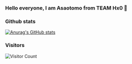 ### Hello everyone, I am Asaotomo from TEAM Hx0 👋

### Github stats
[![Anurag's GitHub stats](https://github-readme-stats.vercel.app/api?username=asaotomo&count_private=true&show_icons=true&theme=radical)](https://github.com/anuraghazra/github-readme-stats)

### Visitors
![Visitor Count](https://profile-counter.glitch.me/asaotomo/count.svg)
